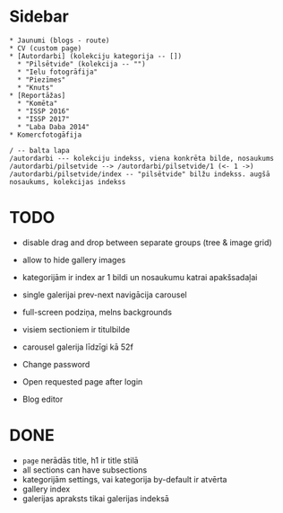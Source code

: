 # Sidebar

``` plain
* Jaunumi (blogs - route)
* CV (custom page)
* [Autordarbi] (kolekciju kategorija -- [])
  * "Pilsētvide" (kolekcija -- "")
  * "Ielu fotogrāfija"
  * "Piezīmes"
  * "Knuts"
* [Reportāžas]
  * "Komēta"
  * "ISSP 2016"
  * "ISSP 2017"
  * "Laba Daba 2014"
* Komercfotogāfija
```

``` plain
/ -- balta lapa
/autordarbi --- kolekciju indekss, viena konkrēta bilde, nosaukums
/autordarbi/pilsetvide --> /autordarbi/pilsetvide/1 (<- 1 ->)
/autordarbi/pilsetvide/index -- "pilsētvide" bilžu indekss. augšā nosaukums, kolekcijas indekss
```

# TODO

* disable drag and drop between separate groups (tree & image grid)
* allow to hide gallery images
* kategorijām ir index ar 1 bildi un nosaukumu katrai apakšsadaļai
* single galerijai prev-next navigācija carousel
* full-screen podziņa, melns backgrounds
* visiem sectioniem ir titulbilde
* carousel galerija līdzīgi kā 52f

* Change password
* Open requested page after login
* Blog editor

# DONE

* `page` nerādās title, h1 ir title stilā
* all sections can have subsections
* kategorijām settings, vai kategorija by-default ir atvērta
* gallery index
* galerijas apraksts tikai galerijas indeksā
